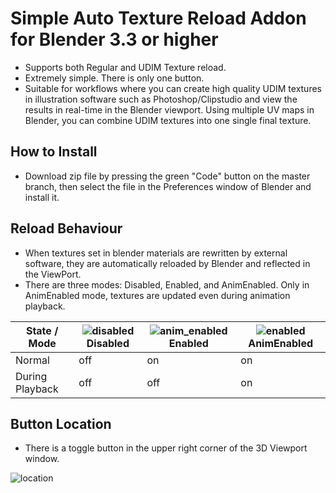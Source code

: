 # Simple Auto Texture Reload Addon for Blender 3.3 or higher

- Supports both Regular and UDIM Texture reload.
- Extremely simple. There is only one button.
- Suitable for workflows where you can create high quality UDIM textures in illustration software such as Photoshop/Clipstudio and view the results in real-time in the Blender viewport. Using multiple UV maps in Blender, you can combine UDIM textures into one single final texture.

## How to Install

- Download zip file by pressing the green "Code" button on the master branch, then select the file in the Preferences window of Blender and install it.

## Reload Behaviour

- When textures set in blender materials are rewritten by external software, they are automatically reloaded by Blender and reflected in the ViewPort.
- There are three modes: Disabled, Enabled, and AnimEnabled. Only in AnimEnabled mode, textures are updated even during animation playback.

| State / Mode    | ![disabled](https://raw.githubusercontent.com/mohumohu-corp/ExtremeImageReload/images/off.png)Disabled | ![anim_enabled](https://raw.githubusercontent.com/mohumohu-corp/ExtremeImageReload/images/enabled.png) Enabled | ![enabled](https://raw.githubusercontent.com/mohumohu-corp/ExtremeImageReload/images/anim_enabled.png)AnimEnabled |
|-----------------|-------------------------------------------------------------------------------------------------------|-----------------------------------------------------------------------------------------------------------|-------------------------------------------------------------------------------------------------------------------|
| Normal          | off                                                                                                   | on                                                                                                        | on                                                                                                                |
| During Playback | off                                                                                                   | off                                                                                                       | on                                                                                                                |

## Button Location

- There is a toggle button in the upper right corner of the 3D Viewport window.

![location](https://raw.githubusercontent.com/mohumohu-corp/ExtremeImageReload/images/location.png)
